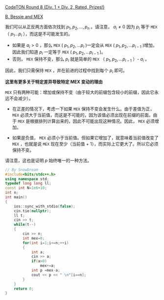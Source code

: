 [CodeTON Round 8 (Div. 1 + Div. 2, Rated, Prizes!)](https://codeforces.com/contest/1942)

[B. Bessie and MEX](https://codeforces.com/contest/1942/problem/B)

我们可以从正反两方面依次找到 $p_1, p_2, ... , p_n$ 。请注意， $a_i \neq 0$ 因为 $p_i$ 等于 $\texttt{MEX}$ （ $p_1 \dots p_i$ ），而这是不可能发生的。

- 如果是 $a_i > 0$ ，那么 $\texttt{MEX}$ ( $p_1, p_2, ... p_i$ )一定会从 $\texttt{MEX}$ ( $p_1, p_2, ... p_{i-1}$ )增加，因此我们知道 $p_i$ 一定等于 $\texttt{MEX}$ ( $p_1, p_2, ... p_{i-1}$ )。
- 否则， $\texttt{MEX}$ 保持不变，那么 $p_i$ 就是简单的 $\texttt{MEX}$ （ $p_1, p_2, ... p_{i-1}$ ）- $a_i$ 。

因此，我们只需保持 $\texttt{MEX}$ ，并在前进的过程中找到每个 $p_i$ 即可。

**这里有更多关于特定差异导致特定 MEX 变动的理由**

$\texttt{MEX}$ 只有两种可能：增加或保持不变（由于较大的前缀包含较小的前缀，因此它永远不会减少）。

- 在正差的情况下，考虑一下如果 $\texttt{MEX}$ 保持不变会发生什么。由于差值为正， $\texttt{MEX}$ 必须大于当前值，而这是不可能的，因为该值必须出现在前缀的前面。由于 $\texttt{MEX}$ 是根据排列计算出来的，因此不可能出现这种情况。因此， $\texttt{MEX}$ 必须增加。

- 如果是负值， $\texttt{MEX}$ 必须小于当前值。但如果它增加了，就意味着当前值改变了 $\texttt{MEX}$ ，也就是说 $\texttt{MEX}$ 现在至少（当前值 + 1），而实际上它更大了。所以它必须保持不变。

请注意，这也是证明 $p$ 始终唯一的一种方法。

```cpp
// By SnowDream
#include<bits/stdc++.h>
using namespace std;
typedef long long ll;
const int N=1e6+10;
int n;
int main()
{
    ios::sync_with_stdio(false);
    cin.tie(nullptr);
    ll t;
    cin >> t;
    while(t--)
    {
        cin >> n;
        int mex=0;
        for(int i=1;i<=n;++i)
        {
            int a;
            cin >> a;
            if(a>0)
                mex+=a;
            int p =mex-a;
            cout << p << " \n"[i==n];
        }
    }
    return 0;
}
```

